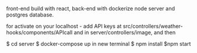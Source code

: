 front-end build with react, back-end with dockerize node server and postgres database.

for activate on your localhost - add API keys at src/controllers/weather-hooks/components/APIcall and in server/controllers/image,
and then 

$ cd server
$ docker-compose up
in new terminal
$ npm install
$npm start 